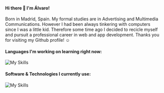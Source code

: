 #### Hi there 👋 I'm Álvaro!

Born in Madrid, Spain. My formal studies are in Advertising and Multimedia Communications. However I had been always tinkering with computers since I was a little kid. Therefore some time ago I decided to recicle myself and pursuit a professional career in web and app development.
Thanks you for visiting my Github profile! ☺️

#### Languages I'm working on learning right now:
![My Skills](https://skillicons.dev/icons?i=html,css,js,nodejs,express,react)

#### Software & Technologies I currently use:
![My Skills](https://skillicons.dev/icons?i=github,vscode,raspberrypi,arduino,ps,ai)
